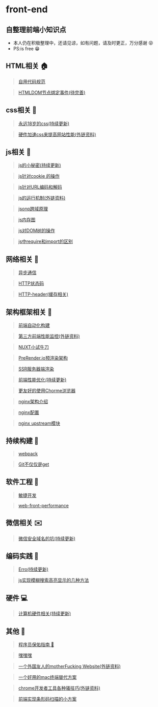 # front-end
## 自整理前端小知识点
* 本人仍在积极整理中，还请见谅，如有问题，请及时更正，万分感谢 :stuck_out_tongue_closed_eyes:
* PS:is free :grin: 

## HTML相关 :house:
> [自用代码规范](./profiles/自用代码规范.md)

> [HTMLDOM节点绑定事件(待完善)](./profiles/HTML_tabindex.md)

## css相关 :european_castle:
> [永远18岁的css(持续更新)](./profiles/永远18岁的css.md)

> [硬件加速css来提高网站性能(外链资料)](http://blog.teamtreehouse.com/increase-your-sites-performance-with-hardware-accelerated-css)

## js相关 :speak_no_evil:
> [js的小秘密(持续更新)](./profiles/js的小秘密.md)

> [js针对cookie 的操作](./profiles/js针对cookie的操作.md)

> [js针对URL编码和解码](./profiles/js针对URL编码和解码.md)

> [js的运行机制(外链资料)](http://www.ruanyifeng.com/blog/2014/10/event-loop.html)

> [jsonp跨域原理](./profiles/jsonp跨域原理.md)

> [js内存图](./profiles/js内存图.md)

> [js对DOM树的操作](./profiles/js对DOM树的操作.md)

> [js中require和import的区别](./profiles/js中require和import的区别.md)
 


## 网络相关 :postbox:
> [异步通信](./profiles/异步通信.md)

> [HTTP状态码](./profiles/HTTP状态码.md)

> [HTTP-header(缓存相关)](./profiles/HTTP_header.md)

## 架构框架相关 :construction:
> [前端自动化构建](./profiles/前端自动化构建.md)

> [第三方前端性能监控(外链资料)](https://docs.sentry.io/quickstart/)

> [NUXT小试牛刀](./profiles/NUXT小试牛刀.md)

> [PreRender.io预渲染架构](./profiles/PreRender.io预渲染架构.md)

> [SSR服务器端渲染](./profiles/SSR服务器端渲染.md)

> [前端性能优化(持续更新)](./profiles/前端性能优化.md)

> [更友好的使用Chorme浏览器](./profiles/chorme浏览器.md)

> [nginx架构介绍](./profiles/nginx基础.md)

> [nginx配置](./profiles/nginx配置.md)

> [nginx upstream模块](./profiles/nginx_upstream模块.md)

## 持续构建 :articulated_lorry:
> [webpack](./profiles/webpack.md)

> [Git不仅仅是get](./profiles/Git不仅仅是get.md)

## 软件工程 :wrench:
> [敏捷开发](./profiles/敏捷开发.md)

> [web-front-performance](./profiles/web-front-performance.md)

## 微信相关 :envelope:
> [微信安全域名的坑(持续更新)](./profiles/微信安全域名的坑.md)

## 编码实践 :paperclip:
> [Erro(持续更新)](./profiles/Erro.md)

> [js实现模糊搜索高亮显示的几种方法](https://github.com/programmer-zhang/com.frontend.www/blob/master/src/views/highLight.vue)

## 硬件 :computer:
> [计算机硬件相关(持续更新)](./profiles/计算机硬件相关.md)

## 其他 :hankey:
> [程序员保佑指南 :pray: ](./profiles/程序员保佑指南.md)

> [嘿嘿嘿](./profiles/嘿嘿嘿.md)

> [一个外国友人的motherFucking Website(外链资料)](http://motherfuckingwebsite.com/)

> [一个好用的mac终端替代方案](./profiles/一个好用的mac终端替代方案.md)

> [chrome开发者工具各种骚技巧(外链资料)](https://juejin.im/post/5af53823f265da0b75282b0f?utm_source=gold_browser_extension)

> [前端实现条形码扫描的小方案](./profiles/quagga.js.md)